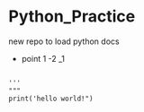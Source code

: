 # Python_Practice
new repo to  load python docs

- point 1
-2
_1
````

'''
"""
print('hello world!")


